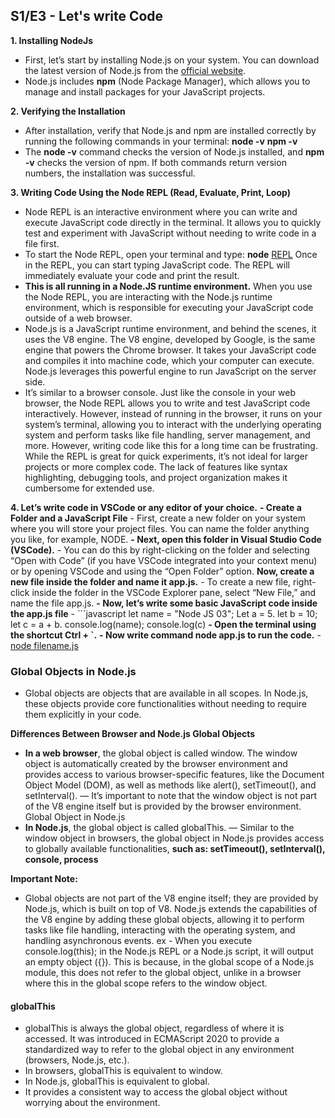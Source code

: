 ## S1/E3 - Let's write Code

**1. Installing NodeJs**
- First, let’s start by installing Node.js on your system. You can download the latest version of Node.js from the [official website](https://nodejs.org/en).
- Node.js includes **npm** (Node Package Manager), which allows you to manage and install packages for your JavaScript projects.

**2. Verifying the Installation**
- After installation, verify that Node.js and npm are installed correctly by running the following commands in your terminal:
**node -v**
**npm -v**
- The **node -v** command checks the version of Node.js installed, and **npm -v** checks the version of npm. If both commands return version numbers, the installation was successful.

**3. Writing Code Using the Node REPL (Read, Evaluate, Print, Loop)**
- Node REPL is an interactive environment where you can write and execute JavaScript code directly in the terminal. It allows you to quickly test and experiment with JavaScript without needing to write code in a file first.
- To start the Node REPL, open your terminal and type:
**node**
[REPL](./images/Screenshot%202024-08-15%20at%203.03.31 PM.png)
Once in the REPL, you can start typing JavaScript code. The REPL will immediately evaluate your code and print the result.
- **This is all running in a Node.JS runtime environment.** When you use the Node REPL, you are interacting with the Node.js runtime environment, which is responsible for executing your JavaScript code outside of a web browser.
- Node.js is a JavaScript runtime environment, and behind the scenes, it uses the V8 engine.
The V8 engine, developed by Google, is the same engine that powers the Chrome browser. It takes your JavaScript code and compiles it into machine code, which your computer can execute. Node.js leverages this powerful engine to run JavaScript on the server side.
- It’s similar to a browser console.
Just like the console in your web browser, the Node REPL allows you to write and test JavaScript code interactively. However, instead of running in the browser, it runs on your system’s terminal, allowing you to interact with the underlying operating system and perform tasks like file handling, server management, and more.
However, writing code like this for a long time can be frustrating. While the REPL is great for quick experiments, it’s not ideal for larger projects or more complex code. The lack of features like syntax highlighting, debugging tools, and project organization makes it cumbersome for extended use.

**4. Let’s write code in VSCode or any editor of your choice.**
    **- Create a Folder and a JavaScript File**
    - First, create a new folder on your system where you will store your project files. You can name the folder anything you like, for example, NODE.
    **- Next, open this folder in Visual Studio Code (VSCode).**
    - You can do this by right-clicking on the folder and selecting “Open with Code” (if you have VSCode integrated into your context menu) or by opening VSCode and using the “Open Folder” option.
    **Now, create a new file inside the folder and name it app.js.**
    - To create a new file, right-click inside the folder in the VSCode Explorer pane, select “New File,” and name the file app.js.
    **- Now, let’s write some basic JavaScript code inside the app.js file**
    - ```javascript
    let name = "Node JS 03";
    Let a = 5.
    let b = 10;
    let c = a + b.
    console.log(name);
    console.log(c)
    **- Open the terminal using the shortcut Ctrl + `.**
    **- Now write command node app.js to run the code.**
    - [node filename.js](./images/Screenshot%202024-08-15%20at%203.37.20 PM.png)

### Global Objects in Node.js
- Global objects are objects that are available in all scopes. In Node.js, these objects provide core functionalities without needing to require them explicitly in your code.

**Differences Between Browser and Node.js Global Objects**
- **In a web browser**, the global object is called window. The window object is automatically created by the browser environment and provides access to various browser-specific features, like the Document Object Model (DOM), as well as methods like alert(), setTimeout(), and setInterval().
— It’s important to note that the window object is not part of the V8 engine itself but is provided by the browser environment.
Global Object in Node.js
- **In Node.js**, the global object is called globalThis.
— Similar to the window object in browsers, the global object in Node.js provides access to globally available functionalities, **such as: setTimeout(), setInterval(), console, process**

**Important Note:**
- Global objects are not part of the V8 engine itself; they are provided by Node.js, which is built on top of V8. Node.js extends the capabilities of the V8 engine by adding these global objects, allowing it to perform tasks like file handling, interacting with the operating system, and handling asynchronous events. ex - When you execute console.log(this); in the Node.js REPL or a Node.js script, it will output an empty object ({}). This is because, in the global scope of a Node.js module, this does not refer to the global object, unlike in a browser where this in the global scope refers to the window object.

#### globalThis
- globalThis is always the global object, regardless of where it is accessed. It was introduced in ECMAScript 2020 to provide a standardized way to refer to the global object in any environment (browsers, Node.js, etc.).
- In browsers, globalThis is equivalent to window.
- In Node.js, globalThis is equivalent to global.
- It provides a consistent way to access the global object without worrying about the environment.